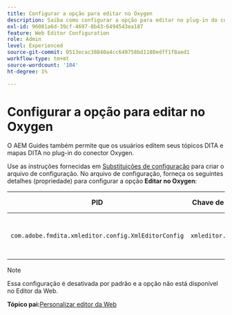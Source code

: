 ```yaml
---
title: Configurar a opção para editar no Oxygen
description: Saiba como configurar a opção para editar no plug-in do conector Oxygen.
exl-id: 96081a6d-39cf-4697-8b43-6494543ea187
feature: Web Editor Configuration
role: Admin
level: Experienced
source-git-commit: 0513ecac38840a4cc649758bd1180edff1f8aed1
workflow-type: tm+mt
source-wordcount: '104'
ht-degree: 1%

---
```


# Configurar a opção para editar no Oxygen

O AEM Guides também permite que os usuários editem seus tópicos DITA e mapas DITA no plug-in do conector Oxygen.

Use as instruções fornecidas em [Substituições de configuração](download-install-additional-config-override.md#) para criar o arquivo de configuração. No arquivo de configuração, forneça os seguintes detalhes (propriedade) para configurar a opção **Editar no Oxygen**:



| PID | Chave de propriedade | Valor de propriedade |
|---|------------|--------------|
| `com.adobe.fmdita.xmleditor.config.XmlEditorConfig` | `xmleditor.editinoxygen` | Booleano \(true/false\). **Valor padrão**: falso |

>[!NOTE]
>
> Essa configuração é desativada por padrão e a opção não está disponível no Editor da Web.

**Tópico pai:**&#x200B;[&#x200B; Personalizar editor da Web](conf-web-editor.md)
